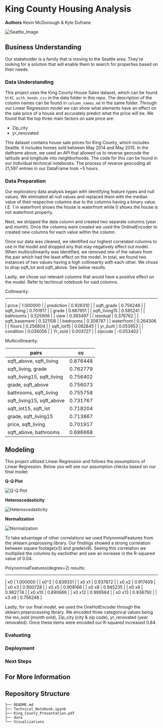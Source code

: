 # King County Housing Analysis

**Authors** Kevin McDonough & Kyle Dufrane

![Seattle_Image](Visualizations/Seattle.jpeg)


## Business Understanding

Our stakeholder is a family that is moving to the Seattle area. They're looking for a solution that will enable them to search for properties based on their needs.  


### Data Understanding

This project uses the King County House Sales dataset, which can be found in  `KC_with_hoods.csv` in the data folder in this repo. The description of the column names can be found in `column_names.md` in the same folder. Through our Linear Regression model we can show what elements have an effect on the sale price of a house and accurately predict what the price will be. We found that the top three main factors on sale price are:

* Zip_city
* yr_renovated

This dataset contains house sale prices for King County, which includes Seattle. It includes homes sold between May 2014 and May 2015. In the datframe above, we used an API that allowed us to reverse geocode the latitude and longitude into neighborhoods. The code for this can be found in our individual technical notebooks. The process of reverse geocoding all 21,597 entries in our DataFrame took ~5 hours.
 

### Data Preparation

Our exploratory data analysis began with identifying feature types and null values. We elminated all null values and replaced them with the median value of their respective columns due to the columns having a binary value. I.E. 1 in waterfront shows the house is waterfront while 0 shows the  house is not waterfront property. 

Next, we stripped the data column and created two separate columns (year and month). Once the columns were created we used the OrdinalEncoder to created new columns for each value within the column.

Once our data was cleaned, we identified our highest correlated columns to use in the model and dropped any that may negatively effect out model. When multicollinearity was identified, we removed one of the values from the pair which had the least effect on the model. In total, we found two instances of two values having a high collinearity with each other. We chose to drop sqft_lot and sqft_above. See below results.

Lastly, we chose our relevant columns that would have a positive effect on the model. Refer to techincal notebook for said columns. 


Collinearity:

--------------------------------
| price          |   1.000000 |
| prediction     |   0.926310 |
| sqft_grade     |   0.756248 |
| sqft_living    |   0.701917 |
| grade          |   0.667951 |
| sqft_living15  |   0.585241 |
| bathrooms      |   0.525906 | 
| view           |   0.393497 |
| residual       |   0.376762 | 
| sqft_basement  |   0.321108 | 
| bedrooms       |   0.308787 | 
| waterfront     |   0.264306 |
| floors         |   0.256804 |
| sqft_lot15     |   0.082845 |
| yr_built       |   0.053953 |
| condition      |   0.036056 |
| Yr_sold        |   0.003727 | 
| zipcode        |  -0.053402 |


Multicollinearity:

| pairs                      | cc            |
| ---------------------------|:-------------:| 
| sqft_above, sqft_living    |   0.876448    |
| sqft_living, grade         |   0.762779    |
| sqft_living15, sqft_living |   0.756402    |
| grade, sqft_above          |   0.756073    |
| bathrooms, sqft_living     |   0.755758    |
| sqft_living15, sqft_above  |   0.731767    |
| sqft_lot15, sqft_lot       |   0.718204    |
| grade, sqft_living15       |   0.713867    |
| price, sqft_living         |   0.701917    |
| sqft_above, bathrooms      |   0.686668    |




## Modeling

This project utilized Linear Regression and follows the assumptions of Linear Regression. Below you will see our assumption checks based on our final model:

**Q-Q Plot**

![Q-Q Plot](Visualizations/qqplot.png)

**Heteroscedasticity**

![Heteroscedasticity](Visualizations/residuals.png)

**Normalization**

![Normalization](Visualizations/residuals_hist.png)



To take advantage of other correlations we used PolynomialFeatures from the sklearn.preprossing library. Our findings showed a strong correlation between square footage(x3) and grade(x9). Seeing this correlation we multiplied the columns by eachother and saw an increase in the R-squared value of 0.04.

PolynomnialFeatures(degree=2) results:

-----------------------
| x0      |  1.000000 |
| x0^2    |  0.839331 |
| x0 x1   |  0.937872 |
| x0 x2   |  0.917409 |
| x0 x3   |  0.900728 |
| x0 x5   |  0.908166 |
| x0 x8   |  0.945235 |
| x0 x9   |  0.982774 |
| x0 x10  |  0.890669 |
| x0 x12  |  0.999584 |
| x0 x13  |  0.938750 |
| x3 x9   |  0.756248 |

Lastly, for our final model, we used the OneHotEncoder through the sklearn.preprocessing library. We encoded three categorical values being the mo_sold (month sold), Zip_city (city & zip code), yr_renovated (year renovated). Once these items were encoded our R-squared increased 0.84.


### Evaluating



### Deployment


### Next Steps


## For More Information


## Repository Structure

```
├── README.md                          
├── Technical_Notebook.ipynb   
├── King_County_Presentation.pdf         
├── data                            
└── Visualizations
```